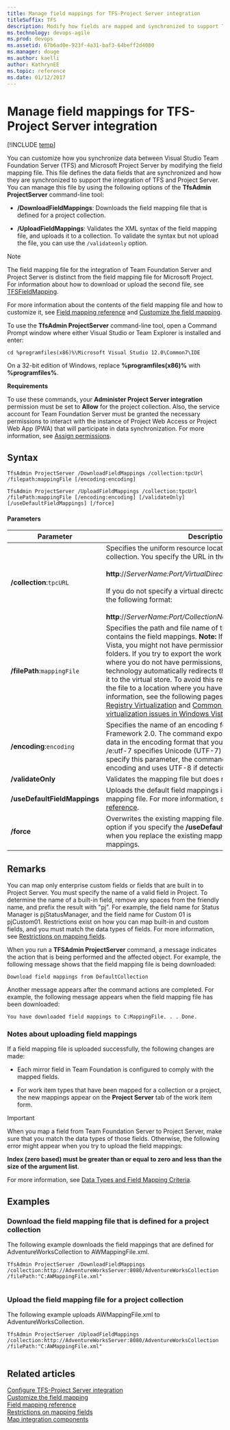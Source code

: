 ```yaml
---
title: Manage field mappings for TFS-Project Server integration
titleSuffix: TFS 
description: Modify how fields are mapped and synchronized to support Team Foundation Server-Project Server integration 
ms.technology: devops-agile
ms.prod: devops
ms.assetid: 67b6ad0e-923f-4a31-baf3-64beff2d4080
ms.manager: douge
ms.author: kaelliauthor: KathrynEE
ms.topic: reference
ms.date: 01/12/2017
---
```


# Manage field mappings for TFS-Project Server integration

[!INCLUDE [temp](../_shared/tfs-ps-sync-header.md)]

<a name="BackToTop"></a> You can customize how you synchronize data between Visual Studio Team Foundation Server (TFS) and Microsoft Project Server by modifying the field mapping file. This file defines the data fields that are synchronized and how they are synchronized to support the integration of TFS and Project Server. You can manage this file by using the following options of the **TfsAdmin ProjectServer** command-line tool:  
  
-   **/DownloadFieldMappings**: Downloads the field mapping file that is defined for a project collection.  
  
-   **/UploadFieldMappings**: Validates the XML syntax of the field mapping file, and uploads it to a collection. To validate the syntax but not upload the file, you can use the `/validateonly` option.  
  
> [!NOTE]
>  The field mapping file for the integration of Team Foundation Server and Project Server is distinct from the field mapping file for Microsoft Project. For information about how to download or upload the second file, see [TFSFieldMapping](https://msdn.microsoft.com/library/ms252493.aspx).  
  
 For more information about the contents of the field mapping file and how to customize it, see [Field mapping reference](field-mapping-xml-element-reference.md) and [Customize the field mapping](customize-field-mapping-tfs-project-server.md).  
  
 To use the **TfsAdmin ProjectServer** command-line tool, open a Command Prompt window where either Visual Studio or Team Explorer is installed and enter:  
  
```  
cd %programfiles(x86)%\Microsoft Visual Studio 12.0\Common7\IDE  
```  
  
 On a 32-bit edition of Windows, replace **%programfiles(x86)%** with **%programfiles%**.  
  
 **Requirements**  
  
 To use these commands, your **Administer Project Server integration** permission must be set to **Allow** for the project collection. Also, the service account for Team Foundation Server must be granted the necessary permissions to interact with the instance of Project Web Access or Project Web App (PWA) that will participate in data synchronization. For more information, see [Assign permissions](assign-permissions-support-tfs-project-server-integration.md).  
  
 
  
## Syntax  
  
```  
TfsAdmin ProjectServer /DownloadFieldMappings /collection:tpcUrl /filepath:mappingFile [/encoding:encoding]  
```  
  
```  
TfsAdmin ProjectServer /UploadFieldMappings /collection:tpcUrl /filePath:mappingFile [/encoding:encoding] [/validateOnly] [/useDefaultFieldMappings] [/force]  
```  
  
#### Parameters  
  
|Parameter|Description|  
|---------------|-----------------|  
|**/collection**:`tpcURL`|Specifies the uniform resource locator (URL) of a project collection. You specify the URL in the following format:<br /><br /> **http**://*ServerName:Port/VirtualDirectoryName/CollectionName*<br /><br /> If you do not specify a virtual directory, you specify the URI in the following format:<br /><br /> **http**://*ServerName:Port/CollectionName*|  
|**/filePath**:`mappingFile`|Specifies the path and file name of the XML definition file that contains the field mappings. **Note:**  If you are using Windows Vista, you might not have permissions to access certain folders. If you try to export the work item type to a location where you do not have permissions, the registry virtualization technology automatically redirects the exported file and saves it to the virtual store. To avoid this redirection, you can export the file to a location where you have permissions. For more information, see the following pages on the Microsoft website: [Registry Virtualization](http://go.microsoft.com/fwlink/?LinkId=92325) and [Common file and registry virtualization issues in Windows Vista](http://go.microsoft.com/fwlink/?LinkId=92323).|  
|**/encoding**:`encoding`|Specifies the name of an encoding format for the .NET Framework 2.0. The command exports or imports the XML data in the encoding format that you specify. For example, /e:utf-7 specifies Unicode (UTF-7) encoding. If you do not specify this parameter, the command tries to detect the encoding and uses UTF-8 if detection fails.|  
|**/validateOnly**|Validates the mapping file but does not upload it.|  
|**/useDefaultFieldMappings**|Uploads the default field mappings instead of a custom mapping file. For more information, see [Field mapping reference](field-mapping-xml-element-reference.md).|  
|**/force**|Overwrites the existing mapping file. You must specify this option if you specify the **/useDefaultFieldMappings** switch when you replace the existing mappings with different mappings.|  
  
## Remarks  
 You can map only enterprise custom fields or fields that are built in to Project Server. You must specify the name of a valid field in Project. To determine the name of a built-in field, remove any spaces from the friendly name, and prefix the result with "pj". For example, the field name for Status Manager is pjStatusManager, and the field name for Custom 01 is pjCustom01. Restrictions exist on how you can map built-in and custom fields, and you must match the data types of fields. For more information, see [Restrictions on mapping fields](restrictions-mapping-ps-fields.md).  
  
 When you run a **TFSAdmin ProjectServer** command, a message indicates the action that is being performed and the affected object. For example, the following message shows that the field mapping file is being downloaded:  
  
```  
Download field mappings from DefaultCollection  
```  
  
 Another message appears after the command actions are completed. For example, the following message appears when the field mapping file has been downloaded:  
  
```  
You have downloaded field mappings to C:MappingFile. . . Done.  
```  
  
### Notes about uploading field mappings  
 If a field mapping file is uploaded successfully, the following changes are made:  
  
-   Each mirror field in Team Foundation is configured to comply with the mapped fields.  
  
-   For work item types that have been mapped for a collection or a project, the new mappings appear on the **Project Server** tab of the work item form.  
  
> [!IMPORTANT]
>  When you map a field from Team Foundation Server to Project Server, make sure that you match the data types of those fields. Otherwise, the following error might appear when you try to upload the field mappings:  
>   
>  **Index (zero based) must be greater than or equal to zero and less than the size of the argument list**.  
>   
>  For more information, see [Data Types and Field Mapping Criteria](restrictions-mapping-ps-fields.md#datatypes).  
  
## Examples  
  
### Download the field mapping file that is defined for a project collection  
 The following example downloads the field mappings that are defined for AdventureWorksCollection to AWMappingFile.xml.  
  
```  
TfsAdmin ProjectServer /DownloadFieldMappings /collection:http://AdventureWorksServer:8080/AdventureWorksCollection /filePath:"C:AWMappingFile.xml"  
  
```  
  
### Upload the field mapping file for a project collection  
 The following example uploads AWMappingFile.xml to AdventureWorksCollection.  
  
```  
TfsAdmin ProjectServer /UploadFieldMappings /collection:http://AdventureWorksServer:8080/AdventureWorksCollection /filePath:"C:AWMappingFile.xml"  
  
```  
  
## Related articles  
 [Configure TFS-Project Server integration](configure-tfs-project-server-integration.md)   
 [Customize the field mapping](customize-field-mapping-tfs-project-server.md)   
 [Field mapping reference](field-mapping-xml-element-reference.md)   
 [Restrictions on mapping fields](restrictions-mapping-ps-fields.md)   
 [Map integration components](map-integration-components.md)